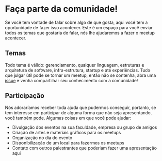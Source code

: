 # Faça parte da comunidade!

Se você tem vontade de falar sobre algo de que gosta, aqui você tem a oportunidade de fazer isso acontecer.
Este é um espaço para você enviar todos os temas que gostaria de falar, nós lhe ajudaremos a fazer o meetup acontecer.

## Temas

Todo tema é válido: gerenciamento, qualquer linguagem, estruturas e arquitetura de software, infra-estrutura, startup e até experiências. Tudo que julgar útil pode se tornar um meetup, então não se contenha, abra uma [issue](https://github.com/devmatogrosso/submit/issues/new) e venha compartilhar seu conhecimento com a comunidade!

## Participação

Nós adoraríamos receber toda ajuda que pudermos conseguir, portanto, se tem interesse em participar de alguma forma que não seja apresentando, você também pode. Algumas coisas em que você pode ajudar:
* Divulgação dos eventos na sua faculdade, empresa ou grupo de amigos
* Criação de artes e materiais gráficos para os meetups
* Organização no dia do evento
* Disponibilização de um local para fazermos os meetups
* Contato com outros palestrantes que poderiam fazer uma apresentação aqui
